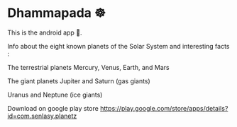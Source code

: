 # Dhammapada ☸️

This is the android app 📱.

Info about the eight known planets of the Solar System and interesting facts :

The terrestrial planets
Mercury, Venus, Earth, and Mars

The giant planets
Jupiter and Saturn (gas giants)

Uranus and Neptune (ice giants)

Download on google play store
https://play.google.com/store/apps/details?id=com.senlasy.planetz
